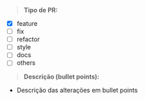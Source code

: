>**Tipo de PR:**
- [x] feature
- [ ] fix
- [ ] refactor
- [ ] style
- [ ] docs
- [ ] others

>**Descrição (bullet points):**
- Descrição das alterações em bullet points
